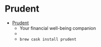 # Prudent
- [Prudent](https://prudent.me/)
  -  Your financial well-being companion
  - 
  - `brew cask install prudent`
